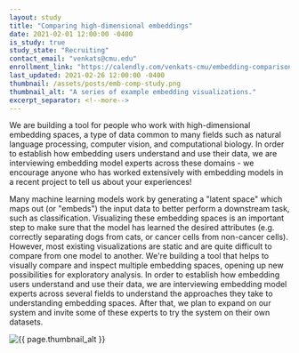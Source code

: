 ```yaml
---
layout: study
title: "Comparing high-dimensional embeddings"
date: 2021-02-01 12:00:00 -0400
is_study: true
study_state: "Recruiting"
contact_email: "venkats@cmu.edu"
enrollment_link: "https://calendly.com/venkats-cmu/embedding-comparison-interview"
last_updated: 2021-02-26 12:00:00 -0400
thumbnail: /assets/posts/emb-comp-study.png
thumbnail_alt: "A series of example embedding visualizations."
excerpt_separator: <!--more-->
---
```


We are building a tool for people who work with high-dimensional embedding spaces, a type of data common to many fields such as natural language processing, computer vision, and computational biology. In order to establish how embedding users understand and use their data, we are interviewing embedding model experts across these domains - we encourage anyone who has worked extensively with embedding models in a recent project to tell us about your experiences!

Many machine learning models work by generating a "latent space" which maps out (or "embeds") the input data to better perform a downstream task, such as classification. Visualizing these embedding spaces is an important step to make sure that the model has learned the desired attributes (e.g. correctly separating dogs from cats, or cancer cells from non-cancer cells). However, most existing visualizations are static and are quite difficult to compare from one model to another. We're building a tool that helps to visually compare and inspect multiple embedding spaces, opening up new possibilities for exploratory analysis. In order to establish how embedding users understand and use their data, we are interviewing embedding model experts across several fields to understand the approaches they take to understanding embedding spaces. After that, we plan to expand on our system and invite some of these experts to try the system on their own datasets.

<!--more-->
<img src="{{ page.thumbnail }}" alt="{{ page.thumbnail_alt }}"/>
